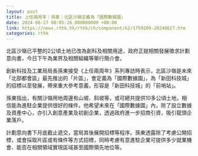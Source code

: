 ```yaml
---
layout: post
title: 上任兩周年｜孫東：北區沙嶺定義為「國際數據園」
date: 2024-06-27 08:05:26.000000000 +08:00
link: https://news.rthk.hk/rthk/ch/component/k2/1759209-20240627.htm
categories: rthk
---
```


北區沙嶺已平整的2公頃土地已改為創科及相關用途，政府正就相關發展徵求計劃意向書，今日下午為業界及相關組織等舉行簡介會。

創新科技及工業局局長孫東接受《上任兩周年》系列專訪時表示，北區沙嶺是未來「北部都會區」最先推出的「片區」，會定義為「國際數據園」，為「新田科技城」的招標以至發展，帶來重大參考意義，形容是「新田科技城」的「前哨站」。

孫東指出，有關沙嶺用地周邊有山坡、斜坡等，或可總共提供10多公頃土地，相信能為進駐企業提供很好的條件。他希望未來在「國際數據園」內，除了設立數據及資產中心，亦引入創意產業及初創企業，透過政府進一步招商引資，吸引龍頭企業落戶。

計劃意向書下月底截止遞交，當局其後展開招標等程序。孫東透露除了考慮公開招標，或會採取片區或有條件等方式招標，同時考慮有意進駐企業可提供多少就業機會、能否在相關領域實現區域甚至國際領先地位等。
